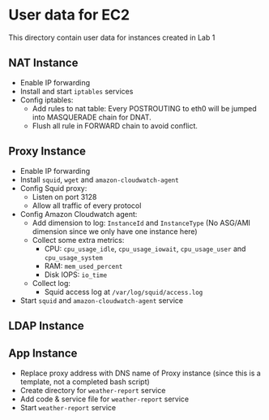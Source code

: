 # User data for EC2
This directory contain user data for instances created in Lab 1

## NAT Instance
- Enable IP forwarding
- Install and start `iptables` services
- Config iptables:
  - Add rules to nat table: Every POSTROUTING to eth0 will be jumped into MASQUERADE chain for DNAT.
  - Flush all rule in FORWARD chain to avoid conflict. 

## Proxy Instance
- Enable IP forwarding
- Install `squid`, `wget` and `amazon-cloudwatch-agent`
- Config Squid proxy:
  - Listen on port 3128
  - Allow all traffic of every protocol
- Config Amazon Cloudwatch agent:
  - Add dimension to log: `InstanceId` and `InstanceType` (No ASG/AMI dimension since we only have one instance here)
  - Collect some extra metrics:
    - CPU: `cpu_usage_idle`, `cpu_usage_iowait`, `cpu_usage_user` and `cpu_usage_system`
    - RAM: `mem_used_percent`
    - Disk IOPS: `io_time`
  - Collect log:
    - Squid access log at `/var/log/squid/access.log`
- Start `squid` and `amazon-cloudwatch-agent` service

## LDAP Instance

## App Instance
- Replace proxy address with DNS name of Proxy instance (since this is a template, not a completed bash script)
- Create directory for `weather-report` service
- Add code & service file for `weather-report` service
- Start `weather-report` service
